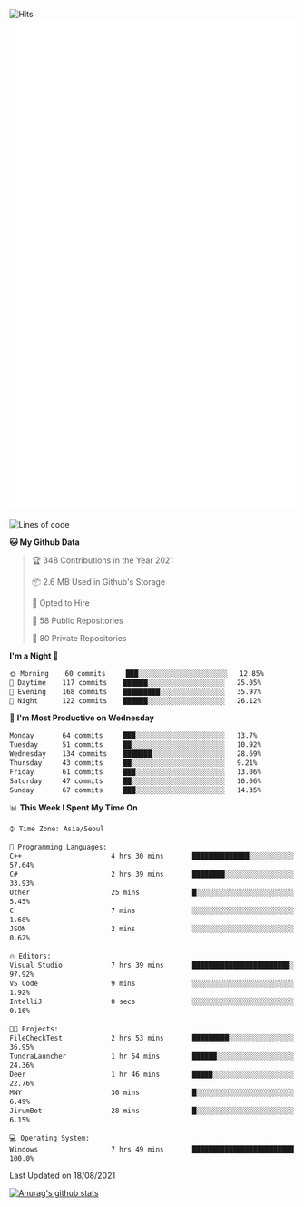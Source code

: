 ![Hits](https://hits.seeyoufarm.com/api/count/incr/badge.svg?url=https%3A%2F%2Fgithub.com%2Fkokose1234&count_bg=%2379C83D&title_bg=%23555555&icon=apple.svg&icon_color=%23E7E7E7&title=hits&edge_flat=false)
<br/>
![Metrics](https://github.com/kokose1234/kokose1234/blob/main/github-metrics.svg)

<!--START_SECTION:waka-->
![Lines of code](https://img.shields.io/badge/From%20Hello%20World%20I%27ve%20Written-12.4%20million%20lines%20of%20code-blue)

**🐱 My Github Data** 

> 🏆 348 Contributions in the Year 2021
 > 
> 📦 2.6 MB Used in Github's Storage 
 > 
> 💼 Opted to Hire
 > 
> 📜 58 Public Repositories 
 > 
> 🔑 80 Private Repositories  
 > 
**I'm a Night 🦉** 

```text
🌞 Morning    60 commits     ███░░░░░░░░░░░░░░░░░░░░░░   12.85% 
🌆 Daytime    117 commits    ██████░░░░░░░░░░░░░░░░░░░   25.05% 
🌃 Evening    168 commits    █████████░░░░░░░░░░░░░░░░   35.97% 
🌙 Night      122 commits    ██████░░░░░░░░░░░░░░░░░░░   26.12%

```
📅 **I'm Most Productive on Wednesday** 

```text
Monday       64 commits     ███░░░░░░░░░░░░░░░░░░░░░░   13.7% 
Tuesday      51 commits     ██░░░░░░░░░░░░░░░░░░░░░░░   10.92% 
Wednesday    134 commits    ███████░░░░░░░░░░░░░░░░░░   28.69% 
Thursday     43 commits     ██░░░░░░░░░░░░░░░░░░░░░░░   9.21% 
Friday       61 commits     ███░░░░░░░░░░░░░░░░░░░░░░   13.06% 
Saturday     47 commits     ██░░░░░░░░░░░░░░░░░░░░░░░   10.06% 
Sunday       67 commits     ███░░░░░░░░░░░░░░░░░░░░░░   14.35%

```


📊 **This Week I Spent My Time On** 

```text
⌚︎ Time Zone: Asia/Seoul

💬 Programming Languages: 
C++                      4 hrs 30 mins       ██████████████░░░░░░░░░░░   57.64% 
C#                       2 hrs 39 mins       ████████░░░░░░░░░░░░░░░░░   33.93% 
Other                    25 mins             █░░░░░░░░░░░░░░░░░░░░░░░░   5.45% 
C                        7 mins              ░░░░░░░░░░░░░░░░░░░░░░░░░   1.68% 
JSON                     2 mins              ░░░░░░░░░░░░░░░░░░░░░░░░░   0.62%

🔥 Editors: 
Visual Studio            7 hrs 39 mins       ████████████████████████░   97.92% 
VS Code                  9 mins              ░░░░░░░░░░░░░░░░░░░░░░░░░   1.92% 
IntelliJ                 0 secs              ░░░░░░░░░░░░░░░░░░░░░░░░░   0.16%

🐱‍💻 Projects: 
FileCheckTest            2 hrs 53 mins       █████████░░░░░░░░░░░░░░░░   36.95% 
TundraLauncher           1 hr 54 mins        ██████░░░░░░░░░░░░░░░░░░░   24.36% 
Deer                     1 hr 46 mins        █████░░░░░░░░░░░░░░░░░░░░   22.76% 
MNY                      30 mins             █░░░░░░░░░░░░░░░░░░░░░░░░   6.49% 
JirumBot                 28 mins             █░░░░░░░░░░░░░░░░░░░░░░░░   6.15%

💻 Operating System: 
Windows                  7 hrs 49 mins       █████████████████████████   100.0%

```


 Last Updated on 18/08/2021
<!--END_SECTION:waka-->

[![Anurag's github stats](https://github-readme-stats.vercel.app/api?username=kokose1234&theme=dracula)](https://github.com/anuraghazra/github-readme-stats)



	
